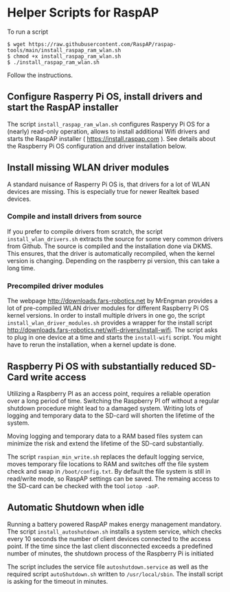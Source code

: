 # Helper Scripts for RaspAP 
To run a script
```
$ wget https://raw.githubusercontent.com/RaspAP/raspap-tools/main/install_raspap_ram_wlan.sh
$ chmod +x install_raspap_ram_wlan.sh
$ ./install_raspap_ram_wlan.sh
```
Follow the instructions.

## Configure Rasperry Pi OS, install drivers and start the RaspAP installer
The script `install_raspap_ram_wlan.sh` configures Rasperyy Pi OS for a (nearly) read-only operation, allows to install additional Wifi drivers and starts the RaspAP installer ( https://install.raspap.com ). See details about the Raspberry Pi OS configuration and driver installation below.

## Install missing WLAN driver modules
A standard nuisance of Rasperry Pi OS is, that drivers for a lot of WLAN devices are missing. This is especially true for newer Realtek based devices. 

### Compile and install drivers from source
If you prefer to compile drivers from scratch, the script `install_wlan_drivers.sh` extracts the source for some very common drivers from Github. The source is compiled and the installation done via DKMS. This ensures, that the driver is automatically recompiled, when the kernel version is changing.
Depending on the raspberry pi version, this can take a long time.

### Precompiled driver modules
The webpage http://downloads.fars-robotics.net by MrEngman provides a lot of pre-compiled WLAN driver modules for different Raspberry Pi OS kernel versions. In order to install multiple drivers in one go, the script `install_wlan_driver_modules.sh` provides a wrapper for the install script http://downloads.fars-robotics.net/wifi-drivers/install-wifi. The script asks to plug in one device at a time and starts the `install-wifi` script. You might have to rerun the installation, when a kernel update is done.

## Raspberry Pi OS with substantially reduced SD-Card write access
Utilizing a Raspberry PI as an access point, requires a reliable operation over a long period of time. Switching the Raspberry PI off without a regular shutdown procedure might lead to a damaged system. Writing lots of logging and temporary data to the SD-card will shorten the lifetime of the system. 

Moving logging and temporary data to a RAM based files system can minimize the risk and extend the lifetime of the SD-card substantially.

The script `raspian_min_write.sh` replaces the default logging service, moves temporary file locations to RAM and switches off the file system check and swap in `/boot/config.txt`. By default the file system is still in read/write mode, so RaspAP settings can be saved. 
The remaing access to the SD-card can be checked with the tool `iotop -aoP`. 


## Automatic Shutdown when idle
Running a battery powered RaspAP makes energy management mandatory. The script `install_autoshutdown.sh` installs a system service, which checks every 10 seconds the number of 
client devices connected to the access point. If the time since the last client disconnected exceeds a predefined number of minutes, the shutdown process of the Raspberry Pi 
is initiated

The script includes the service file `autoshutdown.service` as well as the required script `autoShutdown.sh` written to `/usr/local/sbin`. The install script is asking for the 
timeout in minutes. 
  